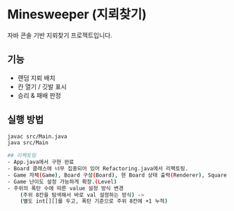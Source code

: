 # Minesweeper (지뢰찾기)

자바 콘솔 기반 지뢰찾기 프로젝트입니다.

## 기능
- 랜덤 지뢰 배치
- 칸 열기 / 깃발 표시
- 승리 & 패배 판정

## 실행 방법
```bash
javac src/Main.java
java src/Main

## 리팩토링
- App.java에서 구현 완료
- Board 클래스에 너무 집중되어 있어 Refactoring.java에서 리팩토링.
- Game 자체(Game), Board 구성(Board), 현 Board 상태 출력(Renderer), Square -> cell, 입력 처리(InputHandler), 입력에 의한 동작(Command)
- Game 난이도 설정 가능하게 확장.(Level)
- 주위의 폭탄 수에 따른 value 설정 방식 변경
    (주위 8칸을 탐색해서 바로 val 설정하는 방식) -> 
    (별도 int[][]를 두고, 폭탄 기준으로 주위 8칸에 +1 누적)
